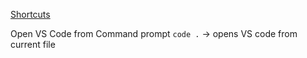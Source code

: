 [Shortcuts](Shortcuts)

Open VS Code from Command prompt
`code .` -> opens VS code from current file
